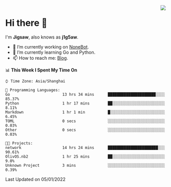 <a href="#">
  <img align="right" src="https://github-readme-stats.vercel.app/api?username=j1g5awi&count_private=true&show_icons=true&title_color=80070B&text_color=B3B3B3&bg_color=212121&icon_color=80070B" />
</a>

# Hi there 👋

I'm **Jigsaw**, also knows as **j1g5aw**.

- 🔭 I’m currently working on [NoneBot](https://github.com/nonebot).
- 🌱 I’m currently learning Go and Python.
- 📫 How to reach me: [Blog](https://blog.maddestroyer.xyz/).

<!--START_SECTION:waka-->
📊 **This Week I Spent My Time On** 

```text
⌚︎ Time Zone: Asia/Shanghai

💬 Programming Languages: 
Go                       13 hrs 34 mins      █████████████████████░░░░   85.37% 
Python                   1 hr 17 mins        ██░░░░░░░░░░░░░░░░░░░░░░░   8.11% 
Markdown                 1 hr 1 min          █░░░░░░░░░░░░░░░░░░░░░░░░   6.45% 
TOML                     0 secs              ░░░░░░░░░░░░░░░░░░░░░░░░░   0.03% 
Other                    0 secs              ░░░░░░░░░░░░░░░░░░░░░░░░░   0.03%

🐱‍💻 Projects: 
network                  14 hrs 24 mins      ██████████████████████░░░   90.61% 
OlivOS.nb2               1 hr 25 mins        ██░░░░░░░░░░░░░░░░░░░░░░░   9.0% 
Unknown Project          3 mins              ░░░░░░░░░░░░░░░░░░░░░░░░░   0.39%

```


 Last Updated on 05/01/2022
<!--END_SECTION:waka-->
